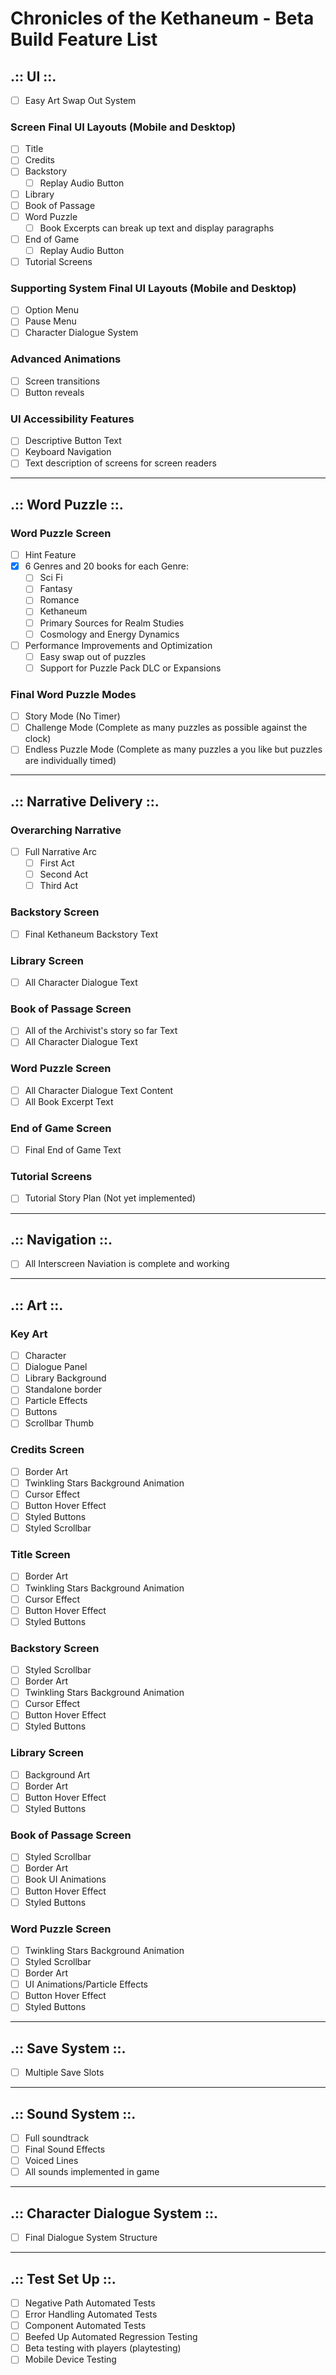 # Chronicles of the Kethaneum - Beta Build Feature List

## .:: UI ::.
- [ ] Easy Art Swap Out System 

### Screen Final UI Layouts (Mobile and Desktop)
- [ ] Title 
- [ ] Credits
- [ ] Backstory
  - [ ] Replay Audio Button
- [ ] Library
- [ ] Book of Passage
- [ ] Word Puzzle
  - [ ] Book Excerpts can break up text and display paragraphs
- [ ] End of Game
  - [ ] Replay Audio Button
- [ ] Tutorial Screens

### Supporting System Final UI Layouts (Mobile and Desktop)
- [ ] Option Menu
- [ ] Pause Menu
- [ ] Character Dialogue System

### Advanced Animations
- [ ] Screen transitions
- [ ] Button reveals

### UI Accessibility Features
- [ ] Descriptive Button Text
- [ ] Keyboard Navigation
- [ ] Text description of screens for screen readers
___
## .:: Word Puzzle ::.

### Word Puzzle Screen
- [ ] Hint Feature
- [x] 6 Genres and 20 books for each Genre:
  - [ ] Sci Fi
  - [ ] Fantasy
  - [ ] Romance
  - [ ] Kethaneum
  - [ ] Primary Sources for Realm Studies
  - [ ] Cosmology and Energy Dynamics
- [ ] Performance Improvements and Optimization
  - [ ] Easy swap out of puzzles 
  - [ ] Support for Puzzle Pack DLC or Expansions

### Final Word Puzzle Modes
- [ ] Story Mode (No Timer)
- [ ] Challenge Mode (Complete as many puzzles as possible against the clock)
- [ ] Endless Puzzle Mode (Complete as many puzzles a you like but puzzles are individually timed)
___
## .:: Narrative Delivery ::.

### Overarching Narrative
- [ ] Full Narrative Arc
  - [ ] First Act
  - [ ] Second Act
  - [ ] Third Act

### Backstory Screen
- [ ] Final Kethaneum Backstory Text

### Library Screen
- [ ] All Character Dialogue Text

### Book of Passage Screen
- [ ] All of the Archivist's story so far  Text
- [ ] All Character Dialogue Text

### Word Puzzle Screen
- [ ] All Character Dialogue Text Content
- [ ] All Book Excerpt Text

### End of Game Screen
- [ ] Final End of Game Text 

### Tutorial Screens
- [ ] Tutorial Story Plan (Not yet implemented)
___
## .:: Navigation ::.
- [ ] All Interscreen Naviation is complete and working
___
## .:: Art ::.

### Key Art
- [ ] Character
- [ ] Dialogue Panel
- [ ] Library Background
- [ ] Standalone border
- [ ] Particle Effects
- [ ] Buttons
- [ ] Scrollbar Thumb

### Credits Screen
- [ ] Border Art 
- [ ] Twinkling Stars Background Animation
- [ ] Cursor Effect
- [ ] Button Hover Effect
- [ ] Styled Buttons
- [ ] Styled Scrollbar

### Title Screen
- [ ] Border Art
- [ ] Twinkling Stars Background Animation
- [ ] Cursor Effect
- [ ] Button Hover Effect
- [ ] Styled Buttons

### Backstory Screen
- [ ] Styled Scrollbar
- [ ] Border Art
- [ ] Twinkling Stars Background Animation
- [ ] Cursor Effect
- [ ] Button Hover Effect
- [ ] Styled Buttons

### Library Screen
- [ ] Background Art
- [ ] Border Art
- [ ] Button Hover Effect
- [ ] Styled Buttons

### Book of Passage Screen
- [ ] Styled Scrollbar
- [ ] Border Art
- [ ] Book UI Animations
- [ ] Button Hover Effect
- [ ] Styled Buttons

### Word Puzzle Screen
- [ ] Twinkling Stars Background Animation
- [ ] Styled Scrollbar
- [ ] Border Art
- [ ] UI Animations/Particle Effects
- [ ] Button Hover Effect
- [ ] Styled Buttons
___
## .:: Save System ::.
- [ ] Multiple Save Slots
___
## .:: Sound System ::.
- [ ] Full soundtrack
- [ ] Final Sound Effects
- [ ] Voiced Lines
- [ ] All sounds implemented in game
___
## .:: Character Dialogue System ::.
- [ ] Final Dialogue System Structure
___
## .:: Test Set Up ::.
- [ ] Negative Path Automated Tests
- [ ] Error Handling Automated Tests
- [ ] Component Automated Tests
- [ ] Beefed Up Automated Regression Testing
- [ ] Beta testing with players (playtesting)
- [ ] Mobile Device Testing
